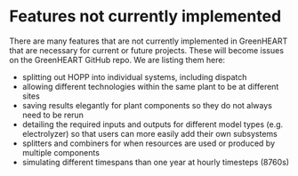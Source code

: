 # Features not currently implemented

There are many features that are not currently implemented in GreenHEART that are necessary for current or future projects.
These will become issues on the GreenHEART GitHub repo.
We are listing them here:

- splitting out HOPP into individual systems, including dispatch
- allowing different technologies within the same plant to be at different sites
- saving results elegantly for plant components so they do not always need to be rerun
- detailing the required inputs and outputs for different model types (e.g. electrolyzer) so that users can more easily add their own subsystems
- splitters and combiners for when resources are used or produced by multiple components
- simulating different timespans than one year at hourly timesteps (8760s)
